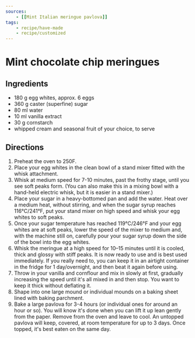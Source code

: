 ```yaml
---
sources:
    - [[Mint Italian meringue pavlova]]
tags:
    - recipe/have-made
    - recipe/customized
---
```

# Mint chocolate chip meringues
## Ingredients
- 180 g egg whites, approx. 6 eggs
- 360 g caster (superfine) sugar
- 80 ml water
- 10 ml vanilla extract
- 30 g cornstarch
- whipped cream and seasonal fruit of your choice, to serve

## Directions
1. Preheat the oven to 250F.
2. Place your egg whites in the clean bowl of a stand mixer fitted with the whisk attachment.
3. Whisk at medium speed for 7-10 minutes, past the frothy stage, until you see soft peaks form.  (You can also make this in a mixing bowl with a hand-held electric whisk, but it is easier in a stand mixer.)
4. Place your sugar in a heavy-bottomed pan and add the water. Heat over a medium heat, without stirring, and when the sugar syrup reaches 116°C/241°F, put your stand mixer on high speed and whisk your egg whites to soft peaks.						
5. Once your sugar temperature has reached 119°C/246°F and your egg whites are at soft peaks, lower the speed of the mixer to medium and, with the machine still on, carefully pour your sugar syrup down the side of the bowl into the egg whites.
6. Whisk the meringue at a high speed for 10–15 minutes until it is cooled, thick and glossy with stiff peaks. It is now ready to use and is best used immediately. If you really need to, you can keep it in an airtight container in the fridge for 1 day/overnight, and then beat it again before using.
7. Throw in your vanilla and cornflour and mix in slowly at first, gradually increasing the speed until it's all mixed in and then stop.  You want to keep it thick without deflating it.
8. Shape into one large mound or individual mounds on a baking sheet lined with baking parchment.
9. Bake a large pavlova for 3-4 hours (or individual ones for around an hour or so).  You will know it's done when you can lift it up lean gently from the paper.  Remove from the oven and leave to cool.  An untopped pavlova will keep, covered, at room temperature for up to 3 days.  Once topped, it's best eaten on the same day.